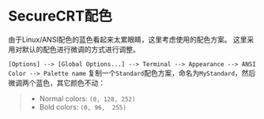 # SecureCRT配色

由于Linux/ANSI配色的蓝色看起来太累眼睛，这里考虑使用的配色方案。
这里采用对默认的配色进行微调的方式进行调整。

`[Options] --> [Global Options...] --> Terminal --> Appearance --> ANSI Color --> Palette name`
复制一个`Standard`配色方案，命名为`MyStandard`，然后微调两个蓝色，其它颜色不动：
> - Normal colors: `(0, 128, 252)`
> - Bold colors:   `(0, 96,  255)`
